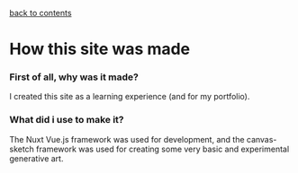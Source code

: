 [back to contents](/blog/)

# How this site was made

### First of all, why was it made?

I created this site as a learning experience (and for my portfolio).

### What did i use to make it?

The Nuxt Vue.js framework was used for development, and the canvas-sketch framework
was used for creating some very basic and experimental generative art.